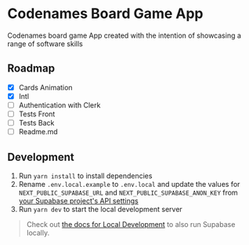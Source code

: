 # Codenames Board Game App

Codenames board game App created with the intention of showcasing a range of software skills

## Roadmap

- [x] Cards Animation
- [x] Intl
- [ ] Authentication with Clerk
- [ ] Tests Front
- [ ] Tests Back
- [ ] Readme.md

## Development

1. Run `yarn install` to install dependencies
1. Rename `.env.local.example` to `.env.local` and update the values for `NEXT_PUBLIC_SUPABASE_URL` and `NEXT_PUBLIC_SUPABASE_ANON_KEY` from [your Supabase project's API settings](https://app.supabase.com/project/_/settings/api)
1. Run `yarn dev` to start the local development server

> Check out [the docs for Local Development](https://supabase.com/docs/guides/getting-started/local-development) to also run Supabase locally.
